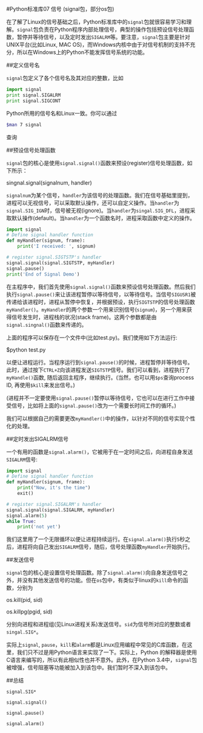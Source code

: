 #Python标准库07 信号 (signal包，部分os包)

 

在了解了Linux的信号基础之后，Python标准库中的`signal`包就很容易学习和理解。`signal`包负责在Python程序内部处理信号，典型的操作包括预设信号处理函数，暂停并等待信号，以及定时发出`SIGALRM`等。要注意，`signal`包主要是针对UNIX平台(比如Linux, MAC OS)，而Windows内核中由于对信号机制的支持不充分，所以在Windows上的Python不能发挥信号系统的功能。

 

##定义信号名

`signal`包定义了各个信号名及其对应的整数，比如
```python
import signal
print signal.SIGALRM
print signal.SIGCONT
```
Python所用的信号名和Linux一致。你可以通过
```bash
$man 7 signal
```
查询

 

##预设信号处理函数

`signal`包的核心是使用`signal.signal()`函数来预设(register)信号处理函数，如下所示：

singnal.signal(signalnum, handler)

`signalnum`为某个信号，`handler`为该信号的处理函数。我们在信号基础里提到，进程可以无视信号，可以采取默认操作，还可以自定义操作。当`handler`为`signal.SIG_IGN`时，信号被无视(ignore)。当`handler`为`singal.SIG_DFL`，进程采取默认操作(default)。当`handler`为一个函数名时，进程采取函数中定义的操作。

```python
import signal
# Define signal handler function
def myHandler(signum, frame):
    print('I received: ', signum)

# register signal.SIGTSTP's handler 
signal.signal(signal.SIGTSTP, myHandler)
signal.pause()
print('End of Signal Demo')
```
 

在主程序中，我们首先使用`signal.signal()`函数来预设信号处理函数。然后我们执行`signal.pause()`来让该进程暂停以等待信号，以等待信号。当信号`SIGUSR1`被传递给该进程时，进程从暂停中恢复，并根据预设，执行`SIGTSTP`的信号处理函数`myHandler()`。`myHandler`的两个参数一个用来识别信号(`signum`)，另一个用来获得信号发生时，进程栈的状况(stack frame)。这两个参数都是由`signal.singnal()`函数来传递的。

上面的程序可以保存在一个文件中(比如test.py)。我们使用如下方法运行:

$python test.py

以便让进程运行。当程序运行到`signal.pause()`的时候，进程暂停并等待信号。此时，通过按下`CTRL+Z`向该进程发送`SIGTSTP`信号。我们可以看到，进程执行了`myHandle()`函数, 随后返回主程序，继续执行。(当然，也可以用`$ps`查询process ID, 再使用`$kill`来发出信号。)

(进程并不一定要使用`signal.pause()`暂停以等待信号，它也可以在进行工作中接受信号，比如将上面的`signal.pause()`改为一个需要长时间工作的循环。)

 

我们可以根据自己的需要更改`myHandler()`中的操作，以针对不同的信号实现个性化的处理。

 

##定时发出SIGALRM信号

一个有用的函数是`signal.alarm()`，它被用于在一定时间之后，向进程自身发送`SIGALRM`信号:

```python
import signal
# Define signal handler function
def myHandler(signum, frame):
    print("Now, it's the time")
    exit()

# register signal.SIGALRM's handler 
signal.signal(signal.SIGALRM, myHandler)
signal.alarm(5)
while True:
    print('not yet')
```
我们这里用了一个无限循环以便让进程持续运行。在`signal.alarm()`执行`5`秒之后，进程将向自己发出`SIGALRM`信号，随后，信号处理函数`myHandler`开始执行。

 

##发送信号

`signal`包的核心是设置信号处理函数。除了`signal.alarm()`向自身发送信号之外，并没有其他发送信号的功能。但在`os`包中，有类似于linux的`kill`命令的函数，分别为

os.kill(pid, sid)

os.killpg(pgid, sid)

分别向进程和进程组(见Linux进程关系)发送信号。`sid`为信号所对应的整数或者`singal.SIG*`。

 

实际上`signal`, `pause`，`kill`和`alarm`都是Linux应用编程中常见的C库函数，在这里，我们只不过是用Python语言来实现了一下。实际上，Python 的解释器是使用C语言来编写的，所以有此相似性也并不意外。此外，在Python 3.4中，`signal`包被增强，信号阻塞等功能被加入到该包中。我们暂时不深入到该包中。

 

##总结

`signal.SIG*`

`signal.signal()`

`signal.pause()`

`signal.alarm()`
